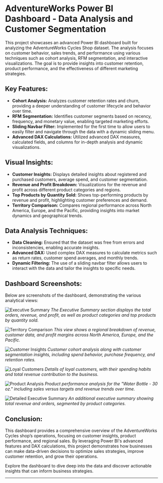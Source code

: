# AdventureWorks Power BI Dashboard - Data Analysis and Customer Segmentation

This project showcases an advanced Power BI dashboard built for analyzing the AdventureWorks Cycles Shop dataset. The analysis focuses on customer behavior, sales trends, and performance using various techniques such as cohort analysis, RFM segmentation, and interactive visualizations. The goal is to provide insights into customer retention, product performance, and the effectiveness of different marketing strategies.

## Key Features:
- **Cohort Analysis:** Analyzes customer retention rates and churn, providing a deeper understanding of customer lifecycle and behavior over time.
- **RFM Segmentation:** Identifies customer segments based on recency, frequency, and monetary value, enabling targeted marketing efforts.
- **Sliding Navbar Filter:** Implemented for the first time to allow users to easily filter and navigate through the data with a dynamic sliding menu.
- **Advanced DAX Calculations:** Utilized advanced DAX measures, calculated fields, and columns for in-depth analysis and dynamic visualizations.

## Visual Insights:
- **Customer Insights:** Displays detailed insights about registered and purchased customers, average spend, and customer segmentation.
- **Revenue and Profit Breakdown:** Visualizations for the revenue and profit across different product categories and regions.
- **Top Products by Quantity Sold:** Shows top-performing products by revenue and profit, highlighting customer preferences and demand.
- **Territory Comparison:** Compares regional performance across North America, Europe, and the Pacific, providing insights into market dynamics and geographical trends.

## Data Analysis Techniques:
- **Data Cleaning:** Ensured that the dataset was free from errors and inconsistencies, enabling accurate insights.
- **Advanced DAX:** Used complex DAX measures to calculate metrics such as return rates, customer spend averages, and monthly trends.
- **Dynamic Filtering:** The use of a sliding navbar filter allows users to interact with the data and tailor the insights to specific needs.
  
## Dashboard Screenshots:
Below are screenshots of the dashboard, demonstrating the various analytical views:

![Executive Summary](https://github.com/yourusername/yourrepository/blob/main/path_to_image1.jpg)
*The Executive Summary section displays the total orders, revenue, and profit, as well as product categories and top products by quantity sold.*

![Territory Comparison](https://github.com/yourusername/yourrepository/blob/main/path_to_image2.jpg)
*This view shows a regional breakdown of revenue, customer data, and profit margins across North America, Europe, and the Pacific.*

![Customer Insights](https://github.com/yourusername/yourrepository/blob/main/path_to_image3.jpg)
*Customer cohort analysis along with customer segmentation insights, including spend behavior, purchase frequency, and retention rates.*

![Loyal Customers](https://github.com/yourusername/yourrepository/blob/main/path_to_image4.jpg)
*Details of loyal customers, with their spending habits and total revenue contribution to the business.*

![Product Analysis](https://github.com/yourusername/yourrepository/blob/main/path_to_image5.jpg)
*Product performance analysis for the "Water Bottle - 30 oz." including sales versus targets and revenue trends over time.*

![Detailed Executive Summary](https://github.com/yourusername/yourrepository/blob/main/path_to_image6.jpg)
*An additional executive summary showing total revenue and orders, segmented by product categories.*

## Conclusion:
This dashboard provides a comprehensive overview of the AdventureWorks Cycles shop’s operations, focusing on customer insights, product performance, and regional sales. By leveraging Power BI's advanced features and DAX calculations, this project demonstrates how businesses can make data-driven decisions to optimize sales strategies, improve customer retention, and grow their operations.

Explore the dashboard to dive deep into the data and discover actionable insights that can inform business strategies.

---
